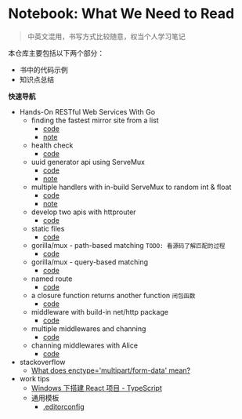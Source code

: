 Notebook: What We Need to Read
=========

> 中英文混用，书写方式比较随意，权当个人学习笔记

本仓库主要包括以下两个部分：

* 书中的代码示例
* 知识点总结

**快速导航**

* Hands-On RESTful Web Services With Go
  * finding the fastest mirror site from a list
    * [code](./Hands-On%20RESTFul%20Web%20Services%20with%20Go/finding%20the%20fastest%20mirror%20site%20from%20a%20list/main.go)
    * [note](https://github.com/a2htray/notebook/issues/1)
  * health check
    * [code](./Hands-On%20RESTFul%20Web%20Services%20with%20Go/health%20check/main.go)
  * uuid generator api using ServeMux
    * [code](./Hands-On%20RESTFul%20Web%20Services%20with%20Go)
    * [note](https://github.com/a2htray/notebook/issues/2)
  * multiple handlers with in-build ServeMux to random int & float
    * [code](./Hands-On%20RESTFul%20Web%20Services%20with%20Go/multiple%20handlers%20with%20in-build%20ServeMux%20to%20random%20int%20&%20float/main.go)
    * [note](https://github.com/a2htray/notebook/issues/3)
  * develop two apis with httprouter
    * [code](./Hands-On%20RESTFul%20Web%20Services%20with%20Go/develop%20two%20apis%20with%20httprouter/main.go)
  * static files
    * [code](./Hands-On%20RESTFul%20Web%20Services%20with%20Go/static%20files/main.go)
  * gorilla/mux - path-based matching `TODO: 看源码了解匹配的过程`
    * [code](./Hands-On%20RESTFul%20Web%20Services%20with%20Go/gorilla-mux%20-%20path-based%20matching/main.go)
  * gorilla/mux - query-based matching
    * [code](./Hands-On%20RESTFul%20Web%20Services%20with%20Go/gorilla-mux%20-%20query-based%20matching/main.go)
  * named route
    * [code](./Hands-On%20RESTFul%20Web%20Services%20with%20Go/named%20route/main.go)
  * a closure function returns another function `闭包函数`
    * [code](./Hands-On%20RESTFul%20Web%20Services%20with%20Go/a%20closure%20function%20returns%20another%20function/main.go)
  * middleware with build-in net/http package
    * [code](./Hands-On%20RESTFul%20Web%20Services%20with%20Go/middleware%20with%20build-in%20net-http%20package/main.go)
  * multiple middlewares and channing
    * [code](./Hands-On%20RESTFul%20Web%20Services%20with%20Go/multiple%20middlewares%20and%20channing/main.go)
  * channing middlewares with Alice
    * [code]()
* stackoverflow
  * [What does enctype='multipart/form-data' mean?](./stackoverflow/form-enctype.md)
* work tips
  * [Windows 下搭建 React 项目 - TypeScript](./work%20tips/Windows%20下搭建%20React%20项目%20-%20TypeScript.md)
  * 通用模板
    * [.editorconfig](./work%20tips/通用模板/.editorconfig)